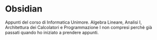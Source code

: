 # Obsidian

Appunti del corso di Informatica Unimore.
Algebra Lineare, Analisi I, Architettura dei Calcolatori e Programmazione I non compresi perchè già passati quando ho iniziato a prendere appunti.

